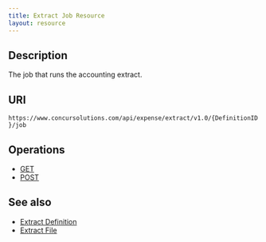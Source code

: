 ```yaml
---
title: Extract Job Resource 
layout: resource
---
```


## Description
The job that runs the accounting extract.

## URI
`https://www.concursolutions.com/api/expense/extract/v1.0/{DefinitionID}/job `

## Operations

* [GET][1]
* [POST][2] 

## See also
* [Extract Definition][3]
* [Extract File][4]



[1]: https://developer.concur.com/extract/extract-job-resource/extract-job-resource-get
[2]: https://developer.concur.com/extract/extract-job-resource/extract-job-resource-post
[3]: https://developer.concur.com/extract/extract-definition-resource
[4]: https://developer.concur.com/extract/extract-file-resource
